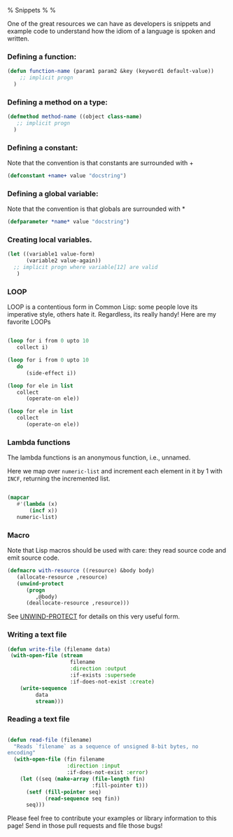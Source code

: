 % Snippets
%
%

One of the great resources we can have as developers is snippets and
example code to understand how the idiom of a language is spoken and
written.



### Defining a function:

~~~~Commonlisp
(defun function-name (param1 param2 &key (keyword1 default-value))
    ;; implicit progn
  )
~~~~

### Defining a method on a type:


~~~~Commonlisp
(defmethod method-name ((object class-name)
   ;; implicit progn
  )
~~~~


### Defining a constant:

Note that the convention is that constants are surrounded with +

```Commonlisp
(defconstant +name+ value "docstring")
```

### Defining a global variable:

Note that the convention is that globals are surrounded with *

~~~~Commonlisp
(defparameter *name* value "docstring")
~~~~


### Creating local variables.

~~~~Commonlisp
(let ((variable1 value-form)
      (variable2 value-again))
  ;; implicit progn where variable[12] are valid
   )

~~~~

### LOOP

LOOP is a contentious form in Common Lisp: some people love its
imperative style, others hate it. Regardless, its really handy! Here
are my favorite LOOPs

~~~~Commonlisp

(loop for i from 0 upto 10
   collect i)

(loop for i from 0 upto 10
   do
      (side-effect i))

(loop for ele in list
   collect
      (operate-on ele))

(loop for ele in list
   collect
      (operate-on ele))
~~~~

### Lambda functions

The lambda functions is an anonymous function, i.e., unnamed.

Here we map over `numeric-list` and increment each element in it by 1
with `INCF`, returning the incremented list.

~~~~Commonlisp

(mapcar
   #'(lambda (x)
       (incf x))
   numeric-list)

~~~~

### Macro

Note that Lisp macros should be used with care: they read source code
and emit source code.

~~~~Commonlisp
(defmacro with-resource ((resource) &body body)
   (allocate-resource ,resource)
   (unwind-protect
      (progn
         ,@body)
      (deallocate-resource ,resource)))
~~~~

See [UNWIND-PROTECT](http://www.lispworks.com/documentation/HyperSpec/Body/s_unwind.htm)
for details on this very useful form.

### Writing a text file


```Commonlisp
(defun write-file (filename data)
 (with-open-file (stream
                    filename
                    :direction :output
                    :if-exists :supersede
                    :if-does-not-exist :create)
    (write-sequence
         data
         stream)))
```

### Reading a text file

```Commonlisp

(defun read-file (filename)
  "Reads `filename` as a sequence of unsigned 8-bit bytes, no
encoding"
  (with-open-file (fin filename
                   :direction :input
                   :if-does-not-exist :error)
    (let ((seq (make-array (file-length fin)
                           :fill-pointer t)))
      (setf (fill-pointer seq)
            (read-sequence seq fin))
      seq)))

```

Please feel free to contribute your examples or library information to
this page! Send in those pull requests and file those bugs!


